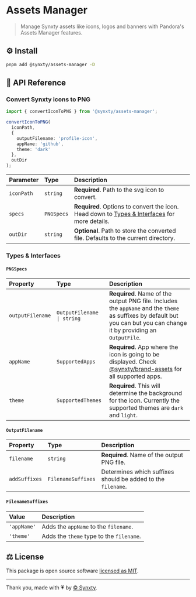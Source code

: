 # Assets Manager

> Manage Synxty assets like icons, logos and banners with Pandora's Assets Manager features.

## ⚙️ Install

```bash
pnpm add @synxty/assets-manager -D
```

## 📖 API Reference

### Convert Synxty icons to PNG

```typescript
import { convertIconToPNG } from '@synxty/assets-manager';

convertIconToPNG(
  iconPath, 
  {
    outputFilename: 'profile-icon',
    appName: 'github',
    theme: 'dark'
  },
  outDir
);
```

| Parameter  | Type       | Description                                                                                                        |
| :--------- | :--------- | :----------------------------------------------------------------------------------------------------------------- |
| `iconPath` | `string`   | **Required**. Path to the svg icon to convert.                                                                     |
| `specs`    | `PNGSpecs` | **Required**. Options to convert the icon. Head down to [Types & Interfaces](#types--interfaces) for more details. |
| `outDir`   | `string`   | **Optional**. Path to store the converted file. Defaults to the current directory.                                 |

### Types & Interfaces

#### `PNGSpecs`

| Property         | Type                       | Description                                                                                                                                                                                  |
| :--------------- | :------------------------- | :------------------------------------------------------------------------------------------------------------------------------------------------------------------------------------------- |
| `outputFilename` | `OutputFilename \| string` | **Required**. Name of the output PNG file. Includes the `appName` and the `theme` as suffixes by default but you can but you can change it by providing an `OutputFile`.                     |
| `appName`        | `SupportedApps`            | **Required**. App where the icon is going to be displayed. Check [@synxty/brand-assets](https://github.com/synxty/core/tree/main/sirius/brand-assets#supported-apps) for all supported apps. |
| `theme`          | `SupportedThemes`          | **Required**. This will determine the background for the icon. Currently the supported themes are `dark` and `light`.                                                                        |

#### `OutputFilename`

| Property      | Type               | Description                                                  |
| :------------ | :----------------- | :----------------------------------------------------------- |
| `filename`    | `string`           | **Required**. Name of the output PNG file.                   |
| `addSuffixes` | `FilenameSuffixes` | Determines which suffixes should be added to the `filename`. |

#### `FilenameSuffixes`

| Value       | Description                              |
| :---------- | :--------------------------------------- |
| `'appName'` | Adds the `appName` to the `filename`.    |
| `'theme'`   | Adds the `theme` type to the `filename`. |

## ⚖️ License

This package is open source software [licensed as MIT](LICENSE).

---
Thank you, made with 💗 by [&copy; Synxty](https://github.com/synxty).
